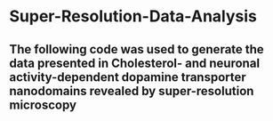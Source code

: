 # Super-Resolution-Data-Analysis
## The following code was used to generate the data presented in Cholesterol- and neuronal activity-dependent dopamine transporter nanodomains revealed by super-resolution microscopy

